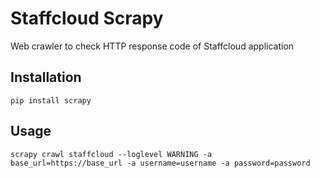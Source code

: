 # Staffcloud Scrapy
Web crawler to check HTTP response code of Staffcloud application

## Installation
``pip install scrapy``

## Usage
``scrapy crawl staffcloud --loglevel WARNING -a base_url=https://base_url -a username=username -a password=password ``